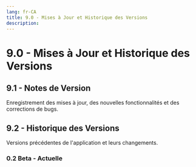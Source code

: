 ```yaml
---
lang: fr-CA
title: 9.0 - Mises à Jour et Historique des Versions
description:
---
```

# 9.0 - Mises à Jour et Historique des Versions

## 9.1 - Notes de Version
Enregistrement des mises à jour, des nouvelles fonctionnalités et des corrections de bugs.

## 9.2 - Historique des Versions
Versions précédentes de l'application et leurs changements.

### 0.2 Beta - Actuelle
